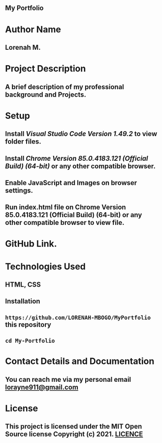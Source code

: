 ## My Portfolio

# Author Name

## Lorenah M.

# Project Description

## A brief description of my professional background and Projects.

# Setup

## Install _Visual Studio Code Version 1.49.2_ to view folder files.

## Install _Chrome Version 85.0.4183.121 (Official Build) (64-bit)_ or any other compatible browser.

## Enable JavaScript and Images on browser settings.

## Run index.html file on Chrome Version 85.0.4183.121 (Official Build) (64-bit) or any other compatible browser to view file.

# GitHub Link.

##

# Technologies Used

## HTML, CSS

## Installation
## `https://github.com/LORENAH-MBOGO/MyPortfolio` this repository

## `cd My-Portfolio`

# Contact Details and Documentation

## You can reach me via my personal email lorayne911@gmail.com


# License

## This project is licensed under the MIT Open Source license Copyright (c) 2021. [LICENCE](LICENSE)